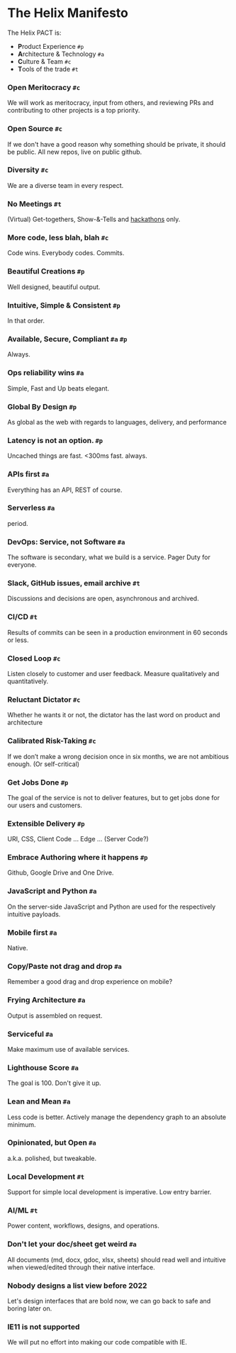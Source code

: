 # The Helix Manifesto

The Helix PACT is:

* **P**roduct Experience `#p`
* **A**rchitecture & Technology `#a`
* **C**ulture & Team `#c`
* **T**ools of the trade `#t`

### Open Meritocracy `#c`

We will work as meritocracy, input from others, and reviewing PRs and contributing to other projects is a top priority.

### Open Source `#c`

If we don't have a good reason why something should be private, it should be public. All new repos, live on public github.

### Diversity `#c`

We are a diverse team in every respect.

### No Meetings `#t`

(Virtual) Get-togethers, Show-&-Tells and [hackathons](./hackathons/README.md) only.

### More code, less blah, blah `#c`

Code wins. Everybody codes. Commits.

### Beautiful Creations `#p`

Well designed, beautiful output.

### Intuitive, Simple & Consistent `#p`

In that order.

### Available, Secure, Compliant  `#a` `#p` 

Always.

### Ops reliability wins `#a`

Simple, Fast and Up beats elegant.

### Global By Design `#p`

As global as the web with regards to languages, delivery, and performance

### Latency is not an option. `#p`

Uncached things are fast. <300ms fast. always.

### APIs first `#a`

Everything has an API, REST of course.

### Serverless `#a`

period.

### DevOps: Service, not Software `#a`

The software is secondary, what we build is a service. Pager Duty for everyone.

### Slack, GitHub issues, email archive `#t`

Discussions and decisions are open, asynchronous and archived.

### CI/CD `#t`

Results of commits can be seen in a production environment in 60 seconds or less.

### Closed Loop `#c`

Listen closely to customer and user feedback. Measure qualitatively and quantitatively.

### Reluctant Dictator `#c`

Whether he wants it or not, the dictator has the last word on product and architecture

### Calibrated Risk-Taking `#c`

If we don’t make a wrong decision once in six months, we are not ambitious enough. (Or self-critical)

### Get Jobs Done `#p`

The goal of the service is not to deliver features, but to get jobs done for our users and customers. 

### Extensible Delivery `#p`

URI, CSS, Client Code ... Edge ... (Server Code?)

### Embrace Authoring where it happens `#p`

Github, Google Drive and One Drive.


### JavaScript and Python `#a`

On the server-side JavaScript and Python are used for the respectively intuitive payloads.

### Mobile first `#a`

Native.

### Copy/Paste not drag and drop `#a`

Remember a good drag and drop experience on mobile?

### Frying Architecture `#a`

Output is assembled on request.

### Serviceful `#a`

Make maximum use of available services.

### Lighthouse Score `#a`

The goal is 100. Don't give it up.

### Lean and Mean `#a`

Less code is better. Actively manage the dependency graph to an absolute minimum.

### Opinionated, but Open `#a`

a.k.a. polished, but tweakable.

### Local Development `#t`

Support for simple local development is imperative. Low entry barrier.

### AI/ML `#t`

Power content, workflows, designs, and operations.

### Don't let your doc/sheet get weird `#a`

All documents (md, docx, gdoc, xlsx, sheets) should read well and intuitive when viewed/edited through their native interface.

### Nobody designs a list view before 2022

Let's design interfaces that are bold now, we can go back to safe and boring later on.

### IE11 is not supported

We will put no effort into making our code compatible with IE.
